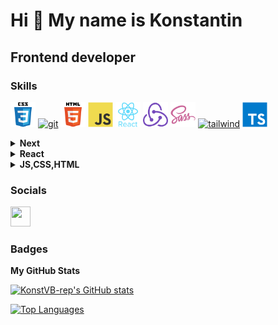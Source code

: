 # Hi 👋 My name is Konstantin

## Frontend developer

### Skills

<p align="left">
 <a href="https://www.w3schools.com/css/" target="_blank" rel="noreferrer" title="CSS"><img src="https://raw.githubusercontent.com/devicons/devicon/master/icons/css3/css3-original-wordmark.svg" alt="css3" width="40" height="40"/></a> 
 <a href="https://git-scm.com/" target="_blank" rel="noreferrer"  title="Git"><img src="https://www.vectorlogo.zone/logos/git-scm/git-scm-icon.svg" alt="git" width="40" height="40"/></a> 
 <a href="https://www.w3.org/html/" target="_blank" rel="noreferrer" title="HTML5"><img src="https://raw.githubusercontent.com/devicons/devicon/master/icons/html5/html5-original-wordmark.svg" alt="html5" width="40" height="40"/></a> 
 <a href="https://developer.mozilla.org/en-US/docs/Web/JavaScript" target="_blank" rel="noreferrer" title="JAVASCRIPT"><img src="https://raw.githubusercontent.com/devicons/devicon/master/icons/javascript/javascript-original.svg" alt="javascript" width="40" height="40"/></a> 
 <a href="https://reactjs.org/" target="_blank" rel="noreferrer" title="REACT"><img src="https://raw.githubusercontent.com/devicons/devicon/master/icons/react/react-original-wordmark.svg" alt="react" width="40" height="40"/></a> 
 <a href="https://redux.js.org" target="_blank" rel="noreferrer" title="REDUX"><img src="https://raw.githubusercontent.com/devicons/devicon/master/icons/redux/redux-original.svg" alt="redux" width="40" height="40"/></a> 
 <a href="https://sass-lang.com" target="_blank" rel="noreferrer" title="SASS"><img src="https://raw.githubusercontent.com/devicons/devicon/master/icons/sass/sass-original.svg" alt="sass" width="40" height="40"/></a> 
 <a href="https://tailwindcss.com/" target="_blank" rel="noreferrer" title="TAILWIND"><img src="https://www.vectorlogo.zone/logos/tailwindcss/tailwindcss-icon.svg" alt="tailwind" width="40" height="40"/></a> 
 <a href="https://www.typescriptlang.org/" target="_blank" rel="noreferrer" title="TYPESCRIPT"><img src="https://raw.githubusercontent.com/devicons/devicon/master/icons/typescript/typescript-original.svg" alt="typescript" width="40" height="40"/> </a> 
</li>


<details><summary><b>Next</b></summary>
  <ul>
    <li>
      <a href="https://custom-amazon.vercel.app/" target="_blank" rel="noreferrer" title="demo">Amazone</a>
      <a href="https://github.com/konst1984/my_amazone" target="_blank" rel="noreferrer" title="repository">
        <picture> 
        <source media="(prefers-color-scheme: dark)" srcset="https://raw.githubusercontent.com/danielcranney/readme-generator/main/public/icons/socials/github-dark.svg" />
        <source media="(prefers-color-scheme: light)" srcset="https://raw.githubusercontent.com/danielcranney/readme-generator/main/public/icons/socials/github.svg" />
        </picture>
      </a>
    </li>
  </ul>
</details>

<details><summary><b>React</b></summary>  
  <ul>
    <li>
      <a href="https://konstvb-rep.github.io/movix/" target="_blank" rel="noreferrer" title="demo">Movies App 2.0(via VPN)</a> 
      <a href="https://github.com/KonstVB-rep/movix" target="_blank" rel="noreferrer" title="repository"> 
        <picture> 
          <source media="(prefers-color-scheme: dark)" srcset="https://raw.githubusercontent.com/danielcranney/readme-generator/main/public/icons/socials/github-dark.svg" /> 
          <source media="(prefers-color-scheme: light)" srcset="https://raw.githubusercontent.com/danielcranney/readme-generator/main/public/icons/socials/github.svg" /> 
          <img src="https://raw.githubusercontent.com/danielcranney/readme-generator/main/public/icons/socials/github.svg" width="16" height="16" />
        </picture>
      </a>
    </li>
    <li>
      <a href="https://konstvb-rep.github.io/clothing_store/" target="_blank" rel="noreferrer" title="demo">Clothing store</a>
      <a href="https://github.com/konst1984/clothing_store" target="_blank" rel="noreferrer" title="repository"> 
        <picture> 
          <source media="(prefers-color-scheme: dark)" srcset="https://raw.githubusercontent.com/danielcranney/readme-generator/main/public/icons/socials/github-dark.svg" /> 
          <source media="(prefers-color-scheme: light)" srcset="https://raw.githubusercontent.com/danielcranney/readme-generator/main/public/icons/socials/github.svg" /> 
          <img src="https://raw.githubusercontent.com/danielcranney/readme-generator/main/public/icons/socials/github.svg" width="16" height="16" /> 
        </picture>
      </a>
    </li>
    <li>
      <a href="https://konstvb-rep.github.io/games_store/" target="_blank" rel="noreferrer" title="demo">Games Store</a>
      <a href="https://github.com/konst1984/games_store" target="_blank" rel="noreferrer" title="repository"> 
        <picture> 
          <source media="(prefers-color-scheme: dark)" srcset="https://raw.githubusercontent.com/danielcranney/readme-generator/main/public/icons/socials/github-dark.svg" />
          <source media="(prefers-color-scheme: light)" srcset="https://raw.githubusercontent.com/danielcranney/readme-generator/main/public/icons/socials/github.svg" />
          <img src="https://raw.githubusercontent.com/danielcranney/readme-generator/main/public/icons/socials/github.svg" width="16" height="16" />
        </picture>
      </a>
    </li>
    <li>
      <a href="https://konstvb-rep.github.io/portfolio_app/" target="_blank" rel="noreferrer" title="demo">Portfolio John Doe</a>
      <a href="https://github.com/konst1984/portfolio_app" target="_blank" rel="noreferrer" title="repository"> 
        <picture> 
          <source media="(prefers-color-scheme: dark)" srcset="https://raw.githubusercontent.com/danielcranney/readme-generator/main/public/icons/socials/github-dark.svg" /> 
          <source media="(prefers-color-scheme: light)" srcset="https://raw.githubusercontent.com/danielcranney/readme-generator/main/public/icons/socials/github.svg" />
          <img src="https://raw.githubusercontent.com/danielcranney/readme-generator/main/public/icons/socials/github.svg" width="16" height="16" />
        </picture>
      </a>
    </li>
    <li>
      <a href="https://konstvb-rep.github.io/foods-react/" target="_blank" rel="noreferrer" title="demo">Food recipes</a>
      <a href="https://github.com/konst1984/foods-react" target="_blank" rel="noreferrer" title="repository"> 
        <picture> 
          <source media="(prefers-color-scheme: dark)" srcset="https://raw.githubusercontent.com/danielcranney/readme-generator/main/public/icons/socials/github-dark.svg" /> 
          <source media="(prefers-color-scheme: light)" srcset="https://raw.githubusercontent.com/danielcranney/readme-generator/main/public/icons/socials/github.svg" />
          <img src="https://raw.githubusercontent.com/danielcranney/readme-generator/main/public/icons/socials/github.svg" width="16" height="16" />
        </picture>
      </a>
    </li>

  </ul>  
</details>

<details>
  <summary>
    <strong>JS,CSS,HTML</strong>
  </summary>
  <ul>
    <li>
      <a href="https://shop-js-pug-css.vercel.app/index.html" target="_blank" rel="noreferrer" title="demo">Shop woman clothes(JS, PUG)</a>
      <a href="https://github.com/konst1984/shop_js_pug_css" target="_blank" rel="noreferrer" title="repository"> 
        <picture> 
          <source media="(prefers-color-scheme: dark)" srcset="https://raw.githubusercontent.com/danielcranney/readme-generator/main/public/icons/socials/github-dark.svg" />
          <source media="(prefers-color-scheme: light)" srcset="https://raw.githubusercontent.com/danielcranney/readme-generator/main/public/icons/socials/github.svg" />
          <img src="https://raw.githubusercontent.com/danielcranney/readme-generator/main/public/icons/socials/github.svg" width="16" height="16" /> 
        </picture>
      </a>
    </li>
    <li>
      <a href="https://konstvb-rep.github.io/landing_rifle-scope/" target="_blank" rel="noreferrer" title="demo">Rifle scope landing(HTML, CSS)</a>
      <a href="https://github.com/konst1984/landing_rifle-scope" target="_blank" rel="noreferrer" title="repository"> 
        <picture> 
          <source media="(prefers-color-scheme: dark)" srcset="https://raw.githubusercontent.com/danielcranney/readme-generator/main/public/icons/socials/github-dark.svg" /> 
          <source media="(prefers-color-scheme: light)" srcset="https://raw.githubusercontent.com/danielcranney/readme-generator/main/public/icons/socials/github.svg" />
          <img src="https://raw.githubusercontent.com/danielcranney/readme-generator/main/public/icons/socials/github.svg" width="16" height="16" />
        </picture>
      </a>
    </li>
  </ul>
</details>


### Socials

<p align="left"> <a href="https://www.github.com/KonstVB-rep" target="_blank" rel="noreferrer"> <picture> <source media="(prefers-color-scheme: dark)" srcset="https://raw.githubusercontent.com/danielcranney/readme-generator/main/public/icons/socials/github-dark.svg" /> <source media="(prefers-color-scheme: light)" srcset="https://raw.githubusercontent.com/danielcranney/readme-generator/main/public/icons/socials/github.svg" /> <img src="https://raw.githubusercontent.com/danielcranney/readme-generator/main/public/icons/socials/github.svg" width="32" height="32" /> </picture> </a></li>


### Badges

<b>My GitHub Stats</b>

<a href="http://www.github.com/KonstVB-rep"><img src="https://github-readme-stats.vercel.app/api?username=KonstVB-rep&show_icons=true&hide=&count_private=true&title_color=3382ed&text_color=ffffff&icon_color=0891b2&bg_color=22272e&hide_border=true&show_icons=true" alt="KonstVB-rep's GitHub stats" /></a>

<a href="https://github.com/KonstVB-rep" align="left"><img src="https://github-readme-stats.vercel.app/api/top-langs/?username=KonstVB-rep&langs_count=10&title_color=3382ed&text_color=ffffff&icon_color=0891b2&bg_color=22272e&hide_border=true&locale=en&custom_title=Top%20%Languages" alt="Top Languages" /></a>

